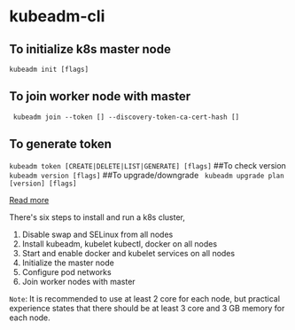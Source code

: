 # kubeadm-cli

## To initialize k8s master node
``` kubeadm init [flags] ```
## To join worker node with master
``` kubeadm join --token [] --discovery-token-ca-cert-hash []```
## To generate token
``` kubeadm token [CREATE|DELETE|LIST|GENERATE] [flags] ```
##To check version
``` kubeadm version [flags] ```
##To upgrade/downgrade
``` kubeadm upgrade plan [version] [flags]```

[Read more](https://kubernetes.io/docs/reference/setup-tools/kubeadm/kubeadm/)

There's six steps to install and run a k8s cluster,

1. Disable swap and SELinux from all nodes
2. Install kubeadm, kubelet kubectl, docker on all nodes
3. Start and enable docker and kubelet services on all nodes
4. Initialize the master node
5. Configure pod networks
6. Join worker nodes with master

```Note```: It is recommended to use at least 2 core for each node, but practical experience states that there should be at least 3 core and 3 GB memory for each node.


